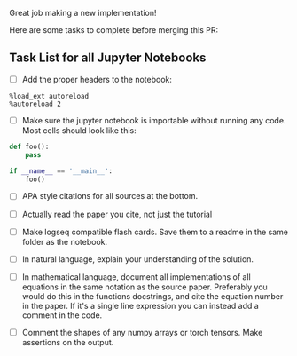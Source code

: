 Great job making a new implementation!

Here are some tasks to complete before merging this PR:

## Task List for all Jupyter Notebooks
- [ ] Add the proper headers to the notebook:

```
%load_ext autoreload
%autoreload 2
```

- [ ] Make sure the jupyter notebook is importable without running any code. Most cells should look like this:

```python
def foo():
    pass

if __name__ == '__main__':
    foo()
```

- [ ] APA style citations for all sources at the bottom.

- [ ] Actually read the paper you cite, not just the tutorial

- [ ] Make logseq compatible flash cards. Save them to a readme in the same folder as the notebook.

- [ ] In natural language, explain your understanding of the solution.

- [ ] In mathematical language, document all implementations of all equations in the same notation as the source paper. Preferably you would do this in the functions docstrings, and cite the equation number in the paper. If it's a single line expression you can instead add a comment in the code.

- [ ] Comment the shapes of any numpy arrays or torch tensors. Make assertions on the output.
